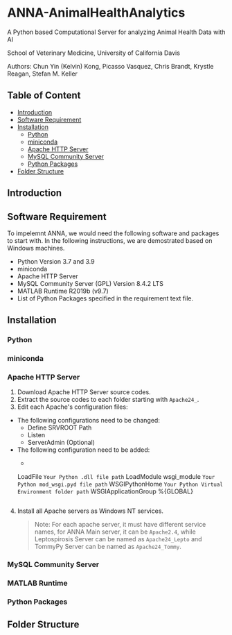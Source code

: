 # ANNA-AnimalHealthAnalytics
A Python based Computational Server for analyzing Animal Health Data with AI

School of Veterinary Medicine, University of California Davis

Authors: Chun Yin (Kelvin) Kong, Picasso Vasquez, Chris Brandt, Krystle Reagan, Stefan M. Keller

## Table of Content
* [Introduction](#introduction)
* [Software Requirement](#software-requirement)
* [Installation](#installation)
    * [Python](#python)
    * [miniconda](#miniconda)
    * [Apache HTTP Server](#apache-http-server)
    * [MySQL Community Server](#mysql-community-server)
    * [Python Packages](#python-packages)
* [Folder Structure](#folder-structure)



## Introduction

## Software Requirement

To impelemnt ANNA, we would need the following software and packages to start with. In the following instructions, we are demostrated based on Windows machines.

- Python Version 3.7 and 3.9
- miniconda 
- Apache HTTP Server
- MySQL Community Server (GPL) Version 8.4.2 LTS
- MATLAB Runtime R2019b (v9.7)
- List of Python Packages specified in the requirement text file.

## Installation

### Python

### miniconda

### Apache HTTP Server
1. Download Apache HTTP Server source codes.
2. Extract the source codes to each folder starting with `Apache24_`.
3. Edit each Apache's configuration files:
  - The following configurations need to be changed:
    - Define SRVROOT Path
    - Listen
    - ServerAdmin (Optional)
  - The following configuration need to be added:
    - ```
    LoadFile `Your Python .dll file path`
    LoadModule wsgi_module `Your Python mod_wsgi.pyd file path`
    WSGIPythonHome `Your Python Virtual Environment folder path`
    WSGIApplicationGroup %{GLOBAL}
    ```
4. Install all Apache servers as Windows NT services.
    > Note: For each apache server, it must have different service names, for ANNA Main server, it can be `Apache2.4`, while Leptospirosis Server can be named as `Apache24_Lepto` and TommyPy Server can be named as `Apache24_Tommy`.


### MySQL Community Server

### MATLAB Runtime

### Python Packages

## Folder Structure
